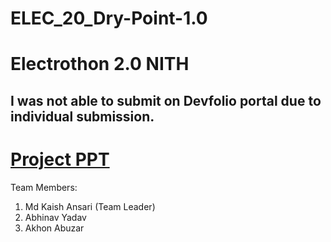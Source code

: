 # ELEC_20_Dry-Point-1.0
# Electrothon 2.0 NITH
## I was not able to submit on Devfolio portal due to individual submission.
# [Project PPT](https://docs.google.com/presentation/d/168eJUmsspPRQCtuciFsof0GrWspiKxdM0KKD7ncv1iM/edit#slide=id.g7d2d54a2e1_0_26)
Team Members:
1. Md Kaish Ansari (Team Leader)
2. Abhinav Yadav
3. Akhon Abuzar
